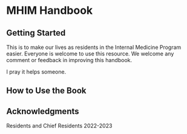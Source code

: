 # MHIM Handbook


## Getting Started


This is to make our lives as residents in the Internal Medicine Program easier. Everyone is welcome to use this resource. 
We welcome any comment or feedback in improving this handbook. 

I pray it helps someone.



## How to Use the Book

## Acknowledgments
Residents and Chief Residents 2022-2023
